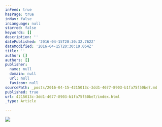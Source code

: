 ```yaml
---
inFeed: true
hasPage: true
inNav: false
inLanguage: null
starred: false
keywords: []
description: ''
datePublished: '2016-04-15T20:30:32.762Z'
dateModified: '2016-04-15T20:30:19.064Z'
title: ''
author: []
authors: []
publisher:
  name: null
  domain: null
  url: null
  favicon: null
sourcePath: _posts/2016-04-15-4215013c-3dd1-4677-8903-b1fa75f50be7.md
published: true
url: 4215013c-3dd1-4677-8903-b1fa75f50be7/index.html
_type: Article

---
```

![](https://the-grid-user-content.s3-us-west-2.amazonaws.com/4d612d86-36b3-45b1-8243-5f31b78128e4.jpg)
